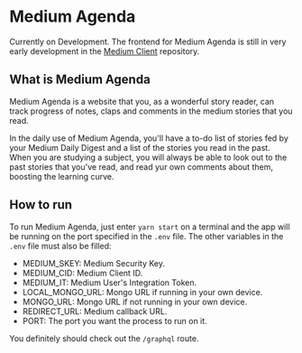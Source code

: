 # Medium Agenda

Currently on Development. The frontend for Medium Agenda is still in very early development in the [Medium Client](https://github.com/juliobguedes/MediumClient) repository.

## What is Medium Agenda

Medium Agenda is a website that you, as a wonderful story reader, can track progress of notes, claps and comments in the medium stories that you read.

In the daily use of Medium Agenda, you'll have a to-do list of stories fed by your Medium Daily Digest and a list of the stories you read in the past. When you are studying a subject, you will always be able to look out to the past stories that you've read, and read yur own comments about them, boosting the learning curve.

## How to run

To run Medium Agenda, just enter `yarn start` on a terminal and the app will be running on the port specified in the `.env` file. The other variables in the `.env` file must also be filled:

* MEDIUM_SKEY: Medium Security Key.
* MEDIUM_CID: Medium Client ID.
* MEDIUM_IT: Medium User's Integration Token.
* LOCAL_MONGO_URL: Mongo URL if running in your own device.
* MONGO_URL: Mongo URL if not running in your own device.
* REDIRECT_URL: Medium callback URL.
* PORT: The port you want the process to run on it.

You definitely should check out the `/graphql` route.
